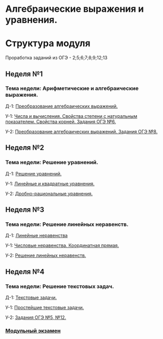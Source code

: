 # Алгебраические выражения и уравнения.

# Структура модуля

Проработка заданий из ОГЭ - 2;5;6;7;8;9;12;13

## Неделя №1

### Тема недели: Арифметические и алгебраические выражения.

Д-1: [Преобразование алгебраических выражений.](./components/homework/homework-1.md)

У-1: [Числа и вычисления. Свойства степени с натуральным показателем. Свойства корней. Задания ОГЭ №6.](./components/class/class-1.md)

У-2: [Преобразование алгебраических выражений. Задания ОГЭ №8.](./components/class/class-2.md)



## Неделя №2

### Тема недели: Решение уравнений.

Д-1: [Решение уравнений.](./components/homework/homework-1.md)

У-1: [Линейные и квадратные уравнения.](./components/class/class-1.md)

У-2: [Дробно-рациональные уравнения.](./components/class/class-2.md)

## Неделя №3

### Тема недели: Решение линейных неравенств.

Д-1: [Линейные неравенства](./components/homework/homework-1.md)

У-1: [Числовые неравенства. Координатная прямая.](./components/class/class-1.md)

У-2: [Решение линейных неравенств.](./components/class/class-2.md)


## Неделя №4

### Тема недели: Решение текстовых задач.

Д-1: [Текстовые задачи.](./components/homework/homework-1.md)

У-1: [Простейшие текстовые задачи.](./components/class/class-1.md)

У-2: [Задания ОГЭ №5, №12.](./components/class/class-2.md)

### [Модульный экзамен ](./components/exam/exam-1.md)